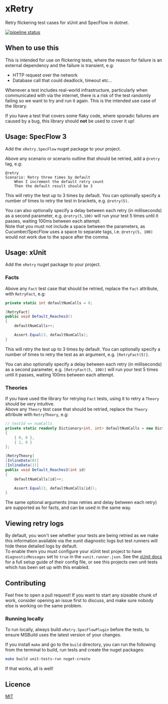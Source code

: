 # xRetry
Retry flickering test cases for xUnit and SpecFlow in dotnet.

[![pipeline status](https://gitlab.com/JoshKeegan/xRetry/badges/master/pipeline.svg)](https://gitlab.com/JoshKeegan/xRetry/pipelines)

## When to use this
This is intended for use on flickering tests, where the reason for failure is an external 
dependency and the failure is transient, e.g:
 - HTTP request over the network
 - Database call that could deadlock, timeout etc...

Whenever a test includes real-world infrastructure, particularly when communicated with via the
internet, there is a risk of the test randomly failing so we want to try and run it again. 
This is the intended use case of the library.  

If you have a test that covers some flaky code, where sporadic failures are caused by a bug, 
this library should **not** be used to cover it up!

## Usage: SpecFlow 3
Add the `xRetry.SpecFlow` nuget package to your project.  

Above any scenario or scenario outline that should be retried, add a `@retry` tag, e.g:
```gherkin
@retry
Scenario: Retry three times by default
	When I increment the default retry count
	Then the default result should be 3
```
This will retry the test up to 3 times by default. You can optionally specify a number of times 
to retry the test in brackets, e.g. `@retry(5)`.  

You can also optionally specify a delay between each retry (in milliseconds) as a second 
parameter, e.g. `@retry(5,100)` will run your test 5 times until it passes, waiting 100ms
between each attempt.  
Note that you must not include a space between the parameters, as Cucumber/SpecFlow uses
a space to separate tags, i.e. `@retry(5, 100)` would not work due to the space after the comma.

## Usage: xUnit
Add the `xRetry` nuget package to your project.

### Facts
Above any `Fact` test case that should be retried, replace the `Fact` attribute, with 
`RetryFact`, e.g:
```cs
private static int defaultNumCalls = 0;

[RetryFact]
public void Default_Reaches3()
{
    defaultNumCalls++;

    Assert.Equal(3, defaultNumCalls);
}

```
This will retry the test up to 3 times by default. You can optionally specify a number of times
to retry the test as an argument, e.g. `[RetryFact(5)]`.  

You can also optionally specify a delay between each retry (in milliseconds) as a second 
parameter, e.g. `[RetryFact(5, 100)]` will run your test 5 times until it passes, waiting 100ms
between each attempt.


### Theories
If you have used the library for retrying `Fact` tests, using it to retry a `Theory` should be very intuitive.  
Above any `Theory` test case that should be retried, replace the `Theory` attribute with `RetryTheory`, e.g:
```cs
// testId => numCalls
private static readonly Dictionary<int, int> defaultNumCalls = new Dictionary<int, int>()
{
    { 0, 0 },
    { 1, 0 }
};

[RetryTheory]
[InlineData(0)]
[InlineData(1)]
public void Default_Reaches3(int id)
{
    defaultNumCalls[id]++;

    Assert.Equal(3, defaultNumCalls[id]);
}
```
The same optional arguments (max retries and delay between each retry) are supported as for facts, and can be used in the same way.

## Viewing retry logs
By default, you won't see whether your tests are being retried as we make this information available 
via the xunit diagnostic logs but test runners will hide these detailed logs by default.  
To enable them you must configure your xUnit test project to have `diagnosticMessages` set to `true` in the `xunit.runner.json`. 
See the [xUnit docs](https://xunit.net/docs/configuration-files) for a full setup guide of their config file, or see
this projects own unit tests which has been set up with this enabled.

## Contributing
Feel free to open a pull request! If you want to start any sizeable chunk of work, consider 
opening an issue first to discuss, and make sure nobody else is working on the same problem.  

### Running locally
To run locally, always build `xRetry.SpecFlowPlugin` before the tests, to ensure MSBuild
uses the latest version of your changes.  

If you install `make` and go to the `build` directory, you can run the following from the 
terminal to build, run tests and create the nuget packages:
```bash
make build unit-tests-run nuget-create
```
If that works, all is well!

## Licence
[MIT](LICENSE)
